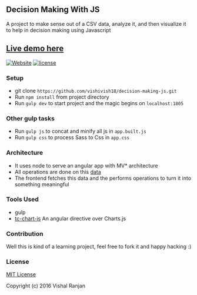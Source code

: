 ## Decision Making With JS
A project to make sense out of a CSV data, analyze it, and then visualize it to help in decision making using Javascript


## [Live demo here](http://decision-making.vishalranjan.in/)
[![Website](https://img.shields.io/website-up-down-green-red/http/shields.io.svg?maxAge=2592000)](http://decision-making.vishalranjan.in/) [![license](https://img.shields.io/github/license/mashape/apistatus.svg?maxAge=2592000)](http://mit-license.org/)


### Setup
* git clone `https://github.com/vishivish18/decision-making-js.git`
* Run `npm install` from project directory
* Run `gulp dev` to start project and the magic begins on `localhost:1805`

### Other gulp tasks

* Run `gulp js` to concat and minify all js in `app.built.js`
* Run `gulp css` to process Sass to Css in `app.css`


### Architecture

* It uses node to serve an angular app with MV* architecture
* All operations are done on this [data](http://decision-making.vishalranjan.in/data/sachin.csv) 
* The frontend fetches this data and the performs operations to turn it into something meaningful

### Tools Used
* gulp
* [tc-chart-js](http://carlcraig.github.io/tc-angular-chartjs/) An angular directive over Charts.js


### Contribution
Well this is kind of a learning project, feel free to fork it and happy hacking :)

### License
[MIT License](http://mit-license.org/)

Copyright (c) 2016 Vishal Ranjan
